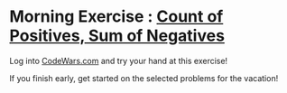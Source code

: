 # Morning Exercise : [Count of Positives, Sum of Negatives](https://www.codewars.com/kata/count-of-positives-slash-sum-of-negatives/train/javascript)

Log into [CodeWars.com](www.codewars.com) and try your hand at this exercise!

If you finish early, get started on the selected problems for the vacation!
